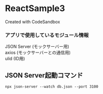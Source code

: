 # ReactSample3
Created with CodeSandbox

### アプリで使用しているモジュール情報

JSON Server (モックサーバー用)  
axios (モックサーバーとの通信用)  
ulid (ID用)  

## JSON Server起動コマンド
 `npx json-server --watch db.json --port 3100`
